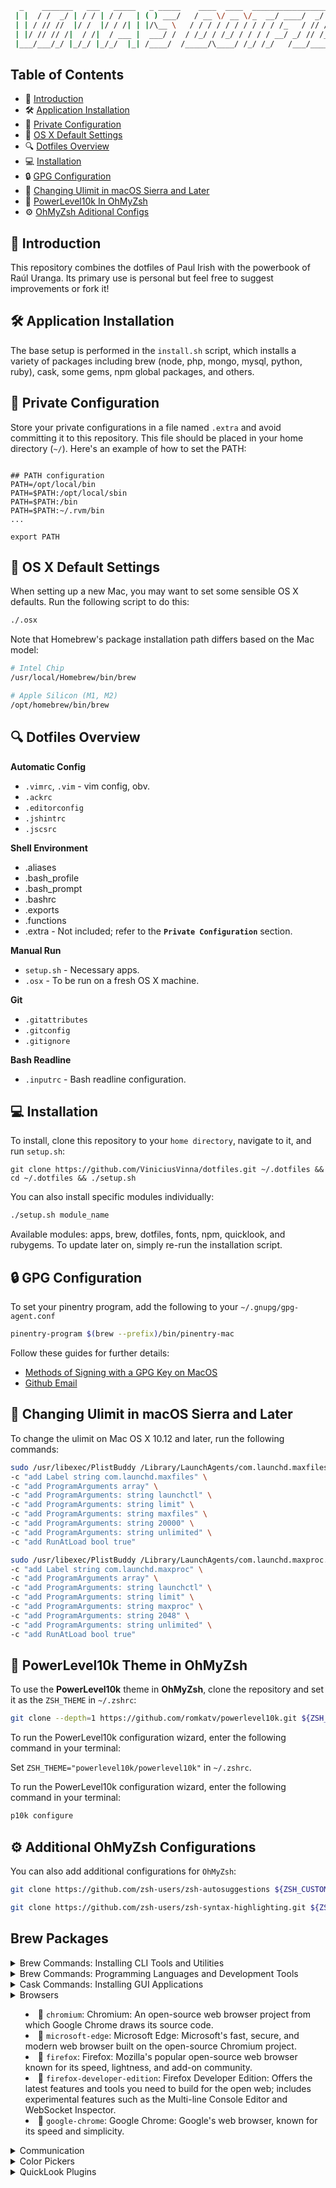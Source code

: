 ```bash
  _    _______   ___   _____   _ _____    ____  ____  __________________    ___________
 | |  / /  _/ | / / | / /   | ( ) ___/   / __ \/ __ \/_  __/ ____/  _/ /   / ____/ ___/
 | | / // //  |/ /  |/ / /| | |/\__ \   / / / / / / / / / / /_   / // /   / __/  \__ \
 | |/ // // /|  / /|  / ___ |  ___/ /  / /_/ / /_/ / / / / __/ _/ // /___/ /___ ___/ /
 |___/___/_/ |_/_/ |_/_/  |_| /____/  /_____/\____/ /_/ /_/   /___/_____/_____//____/

```

## Table of Contents

- 👋 [Introduction](#-install-the-necessary-apps)
- 🛠️ [Application Installation](#%EF%B8%8F-application-installation)
- 🔐 [Private Configuration](#%EF%B8%8F-application-installation)
- 🔧 [OS X Default Settings](#-os-x-default-settings)
- 🔍 [Dotfiles Overview](#-dotfiles-overview)
- 💻 [Installation](#-installation)
- 🔒 [GPG Configuration](#-gpg-configuration)
- 🚀 [Changing Ulimit in macOS Sierra and Later](#-changing-ulimit-in-macos-sierra-and-later)
- 🎨 [PowerLevel10k In OhMyZsh](#-powerlevel10k-theme-in-ohmyzsh)
- ⚙️ [OhMyZsh Aditional Configs](#%EF%B8%8F-additional-ohmyzsh-configurations)


## 👋 Introduction
This repository combines the dotfiles of Paul Irish with the powerbook of Raúl Uranga. Its primary use is personal but feel free to suggest improvements or fork it!

## 🛠️ Application Installation

The base setup is performed in the `install.sh` script, which installs a variety of packages including brew (node, php, mongo, mysql, python, ruby), cask, some gems, npm global packages, and others.

## 🔐 Private Configuration

Store your private configurations in a file named `.extra` and avoid committing it to this repository. This file should be placed in your home directory (`~/`). Here's an example of how to set the PATH:

```shell

## PATH configuration
PATH=/opt/local/bin
PATH=$PATH:/opt/local/sbin
PATH=$PATH:/bin
PATH=$PATH:~/.rvm/bin
...

export PATH
```

## 🔧 OS X Default Settings

When setting up a new Mac, you may want to set some sensible OS X defaults. Run the following script to do this:

```bash
./.osx
```

Note that Homebrew's package installation path differs based on the Mac model:

```bash
# Intel Chip
/usr/local/Homebrew/bin/brew

# Apple Silicon (M1, M2)
/opt/homebrew/bin/brew
```

## 🔍 Dotfiles Overview

**Automatic Config**

- `.vimrc`, `.vim` - vim config, obv.
- `.ackrc`
- `.editorconfig`
- `.jshintrc`
- `.jscsrc`

**Shell Environment**

- .aliases
- .bash_profile
- .bash_prompt
- .bashrc
- .exports
- .functions
- .extra - Not included; refer to the **`Private Configuration`** section.

**Manual Run**

- `setup.sh` - Necessary apps.
- `.osx` - To be run on a fresh OS X machine.

**Git**

- `.gitattributes`
- `.gitconfig`
- `.gitignore`

**Bash Readline**

- `.inputrc` - Bash readline configuration.

## 💻 Installation

To install, clone this repository to your `home directory`, navigate to it, and run `setup.sh`:
```shell
git clone https://github.com/ViniciusVinna/dotfiles.git ~/.dotfiles && cd ~/.dotfiles && ./setup.sh
```

You can also install specific modules individually:

```bash
./setup.sh module_name
```

Available modules: apps, brew, dotfiles, fonts, npm, quicklook, and rubygems.
To update later on, simply re-run the installation script.

## 🔒 GPG Configuration

To set your pinentry program, add the following to your `~/.gnupg/gpg-agent.conf`

```bash
pinentry-program $(brew --prefix)/bin/pinentry-mac
```

Follow these guides for further details:
- [Methods of Signing with a GPG Key on MacOS](https://gist.github.com/troyfontaine/18c9146295168ee9ca2b30c00bd1b41e)
- [Github Email](https://github.com/settings/emails)

## 🚀 Changing Ulimit in macOS Sierra and Later
To change the ulimit on Mac OS X 10.12 and later, run the following commands:

```bash
sudo /usr/libexec/PlistBuddy /Library/LaunchAgents/com.launchd.maxfiles.plist \
-c "add Label string com.launchd.maxfiles" \
-c "add ProgramArguments array" \
-c "add ProgramArguments: string launchctl" \
-c "add ProgramArguments: string limit" \
-c "add ProgramArguments: string maxfiles" \
-c "add ProgramArguments: string 20000" \
-c "add ProgramArguments: string unlimited" \
-c "add RunAtLoad bool true"

sudo /usr/libexec/PlistBuddy /Library/LaunchAgents/com.launchd.maxproc.plist \
-c "add Label string com.launchd.maxproc" \
-c "add ProgramArguments array" \
-c "add ProgramArguments: string launchctl" \
-c "add ProgramArguments: string limit" \
-c "add ProgramArguments: string maxproc" \
-c "add ProgramArguments: string 2048" \
-c "add ProgramArguments: string unlimited" \
-c "add RunAtLoad bool true"
```

## 🎨 PowerLevel10k Theme in OhMyZsh

To use the **PowerLevel10k** theme in **OhMyZsh**, clone the repository and set it as the `ZSH_THEME` in `~/.zshrc`:

```bash
git clone --depth=1 https://github.com/romkatv/powerlevel10k.git ${ZSH_CUSTOM:-$HOME/.oh-my-zsh/custom}/themes/powerlevel10k
```
To run the PowerLevel10k configuration wizard, enter the following command in your terminal:

Set `ZSH_THEME="powerlevel10k/powerlevel10k"` in `~/.zshrc`.

To run the PowerLevel10k configuration wizard, enter the following command in your terminal:

```bash
p10k configure
```

## ⚙️ Additional OhMyZsh Configurations
You can also add additional configurations for `OhMyZsh`:

```bash
git clone https://github.com/zsh-users/zsh-autosuggestions ${ZSH_CUSTOM:-~/.oh-my-zsh/custom}/plugins/zsh-autosuggestions

git clone https://github.com/zsh-users/zsh-syntax-highlighting.git ${ZSH_CUSTOM:-~/.oh-my-zsh/custom}/plugins/zsh-syntax-highlighting
```


## Brew Packages
<details>
  <summary>Brew Commands: Installing CLI Tools and Utilities</summary>

-   🍺 `ack`: Search tool, optimized for programmers.
-   🍺 `awscli`: AWS Command Line Interface.
-   🍺 `bash`: Latest version of Bash.
-   🍺 `bash-completion@2`: Bash completion for Homebrew formulae.
-   🍺 `bat`: Cat(1) clone with syntax highlighting and Git integration.
-   🍺 `gettext`: GNU internationalization (i18n) and localization (l10n) library.
-   🍺 `bfg`: Remove large files or passwords from Git history.
-   🍺 `brew-cask-completion`: Bash completion for Homebrew Cask.
-   🍺 `caddy`: Fast and easy-to-use web server with automatic HTTPS.
-   🍺 `certbot`: Tool to obtain and renew Let's Encrypt SSL certificates.
-   🍺 `cheat`: Create and view interactive cheatsheets on the command-line.
-   🍺 `oniguruma`: Regular expressions library.
-   🍺 `coreutils`: GNU core utilities (prefixed with 'g' by default).
-   🍺 `direnv`: Environment switcher for the shell.
-   🍺 `duf`: Disk Usage/Free Utility - a more modern 'df' alternative.
-   🍺 `dust`: More intuitive version of 'du' (disk usage).
-   🍺 `espanso`: Text expander written in Rust.
-   🍺 `findutils`: Collection of GNU find, xargs, and locate.
-   🍺 `fnm`: Node.js version manager.
-   🍺 `fzf`: Command-line fuzzy finder.
-   🍺 `gem-completion`: Bash completion for RubyGems.
-   🍺 `gh`: GitHub CLI.
-   🍺 `git`: Distributed version control system.
-   🍺 `git-delta`: Syntax-highlighting pager for Git.
-   🍺 `git-extras`: Extra git commands.
-   🍺 `git-filter-repo`: Rewrite repositories to modernize history and more.
-   🍺 `git-lfs`: Git extension for versioning large files.
-   🍺 `gnupg`: GNU Pretty Good Privacy (PGP) package.
-   🍺 `gnupg2`: GNU Pretty Good Privacy (PGP) package.
-   🍺 `gping`: Ping, but with a graph.
-   🍺 `grep`: GNU grep, egrep, and fgrep.
-   🍺 `htmlq`: Command-line HTML processor.
-   🍺 `htop`: Improved top (interactive process viewer).
-   🍺 `httpd`: Apache HTTP Server.
-   🍺 `httpie`: HTTP client for the command line.
-   🍺 `hub`: GitHub command-line tools.
-   🍺 `ievms`: Automated installation of Microsoft IE AppCompat VMs.
-   🍺 `python@3.9`: Latest Python 3.9 version.
-   🍺 `libheif`: HEIF file format decoder and encoder.
-   🍺 `imagemagick`: Image processing tools and libraries.
-   🍺 `jq`: Command-line JSON processor.
-   🍺 `lame`: High-quality MPEG audio layer III (MP3) encoder.
-   🍺 `launchctl-completion`: Bash completion for launchctl.
-   🍺 `libyaml`: YAML parser and emitter library.
-   🍺 `mariadb`: MariaDB database server.
-   🍺 `mas`: Mac App Store command-line interface.
-   🍺 `miller`: Like awk, sed, cut, join, and sort for name-indexed data.
-   🍺 `mkcert`: Create locally-trusted development certificates.
-   🍺 `mongosh`: MongoDB shell with enhancements.
-   🍺 `mongodb/brew/mongodb-community`: MongoDB Community Edition.
-   🍺 `nginx`: Web server.
-   🍺 `ngrep`: Network grep.
-   🍺 `nss`: Mozilla Network Security Services.
-   🍺 `openssl@3`: Cryptography and SSL/TLS Toolkit (version 3.x).
-   🍺 `pinentry-mac`: Simple PIN-entry dialog for GnuPG.
-   🍺 `procs`: Top-like utility for monitoring processes.
-   🍺 `pyenv-virtualenv`: Python version management.
-   🍺 `rbenv`: Ruby version management.
-   🍺 `rename`: Perl-powered file rename script.
-   🍺 `ripgrep`: Line-oriented search tool.
-   🍺 `screen`: Terminal multiplexer.
-   🍺 `sd`: Intuitive find & replace CLI.
-   🍺 `speedtest-cli`: Command-line interface for testing internet bandwidth.
-   🍺 `packer`: Tool to build, change, and version infrastructure.
-   🍺 `terraform`: Tool to build, change, and version infrastructure.
-   🍺 `thefuck`: Magnificent app that corrects your previous console command.
-   🍺 `tree`: Display directory tree, in color.
-   🍺 `tig`: Text-mode interface for Git repositories.
-   🍺 `vim`: Improved version of the standard Unix text editor.
-   🍺 `volta`: JavaScript tool manager.
-   🍺 `watchman`: File system watcher.
-   🍺 `tldr`: Simplified and community-driven man pages.
-   🍺 `wget`: Internet file retriever.
-   🍺 `yarn`: Fast, reliable, and secure dependency management.
-   🍺 `yarn-completion`: Bash completion for Yarn.
-   🍺 `yt-dlp`: YouTube-DL fork with additional features and fixes.
-   🍺 `zoxide`: Fast, flexible directory jumper.
</details>


<details>
  <summary>Brew Commands: Programming Languages and Development Tools</summary>

-   🍺 `clojure`: Clojure programming language, a dynamic, general-purpose language, combining the approachability and interactive development of a scripting language with an efficient and robust infrastructure for multithreaded programming.
-   🍺 `elixir`: Elixir programming language, a dynamic, functional language designed for building scalable and maintainable applications, leveraging the Erlang VM, known for running low-latency, distributed, and fault-tolerant systems.
-   🍺 `ruby`: Ruby programming language.
-   🍺 `lua`: Lua programming language.
-   🍺 `node`: Node.js JavaScript runtime.
-   🍺 `go`: Go programming language.
-   🍺 `typescript`: Language for application-scale JavaScript development.
-   🍺 `rust`: Rust programming language.
-   🍺 `php`: Latest PHP version.
-   🍺 `python`: Latest Python version.
-   🍺 `deno`: Secure runtime for JavaScript and TypeScript.
-   🍺 `composer`: Dependency Manager for PHP.
-   🍺 `wp-cli`: Command-line interface for WordPress.
-   🍺 `mongosh`: MongoDB Shell: An interactive JavaScript interface to MongoDB, enabling you to query and update data as well as perform administrative operations.
-   🍺 `elixir-ls`: Elixir language server: An implementation of Microsoft's Language Server Protocol for the Elixir programming language, providing features like auto-completion, go to definition, and error checking to editors that support it.
-   🍺 `mongodb/brew/mongodb-community`: MongoDB Community Edition.
-   🍺 `mariadb`: Drop-in replacement for MySQL.
</details>


<details>
  <summary>Cask Commands: Installing GUI Applications</summary>

-   🍺 `iterm2`: Terminal emulator.
-   🍺 `postman`: Collaboration platform for API development.
-   🍺 `insomnia`: HTTP and GraphQL Client.
-   🍺 `little-snitch`: Host-based application firewall.
-   🍺 `tower`: Git client focusing on power and productivity.
-   🍺 `robo-3t`: MongoDB management tool.
-   🍺 `postgresql`: Object-relational database system.
-   🍺 `anaconda`: Distribution of the Python and R programming languages for scientific computing.
-   🍺 `sequel-pro`: MySQL/MariaDB database management platform.
-   🍺 `mysqlworkbench`: Visual tool to design, develop, and administer MySQL servers.
-   🍺 `robo-3t`: MongoDB management tool.
-   🍺 `arduino`: Electronics prototyping platform.
-   🍺 `visual-studio-code`: Open-source code editor.
-   🍺 `lastpass`: Password manager.
</details>

<details>
  <summary>Browsers</dummary>

-   🍺 `chromium`: Chromium: An open-source web browser project from which Google Chrome draws its source code.
-   🍺 `microsoft-edge`: Microsoft Edge: Microsoft's fast, secure, and modern web browser built on the open-source Chromium project.
-   🍺 `firefox`: Firefox: Mozilla's popular open-source web browser known for its speed, lightness, and add-on community.
-   🍺 `firefox-developer-edition`: Firefox Developer Edition: Offers the latest features and tools you need to build for the open web; includes experimental features such as the Multi-line Console Editor and WebSocket Inspector.
-   🍺 `google-chrome`: Google Chrome: Google's web browser, known for its speed and simplicity.
</details>

<details>
  <summary>Communication</summary>

-   🍺 `discord`: Discord: All-in-one voice, video, and text chat for gamers that's free, secure, and works on both your desktop and phone.
-   🍺 `slack`: Slack: A collaboration hub.
-   🍺 `gather`: Gather: A gamified collaboration hub.
-   🍺 `fig`: Fig is a command-line utility designed to enhance and improve the user experience when working with the terminal.
-   🍺 `github`: Git GUI.
-   🍺 `staruml`: Software modeler.
-   🍺 `xampp`: Apache distribution containing MySQL, PHP, and Perl.
-   🍺 `synergy-core`: Synergy, the keyboard and mouse sharing tool.
-   🍺 `shuttle`: Simple shortcut menu.
-   🍺 `alfred`: Application launcher and productivity software.
-   🍺 `browserstacklocal`: Test localhost and staging websites.
-   🍺 `authy`: Two-factor authentication software.
-   🍺 `cyberduck`: Server and cloud storage browser.
-   🍺 `qlcolorcode`: QuickLook plug-in that renders source code with syntax highlighting.
-   🍺 `gettext`: GNU internationalization (i18n) and localization (l10n) library.
-   🍺 `graphql-playground`: GraphQL IDE for better development workflows.
-   🍺 `imageoptim`: Tool to optimize images to a smaller size.
-   🍺 `jetbrains-toolbox`: JetBrains tools manager.
-   🍺 `kindle`: Interface for reading and syncing eBooks.
-   🍺 `notion`: App to write, plan, collaborate, and get organized.
-   🍺 `pixelsnap`: Screen measuring tool.
</details>


<details>
  <summary>Color Pickers</summary>

-   🍺 `colorpicker-materialdesign`: Material Design Color Picker: A color picker built by Google that helps you choose colors according to Material Design guidelines.
-   🍺 `colorpicker-propicker`: Propicker: A macOS color picker app that provides many different ways to pick color and copy it directly into the clipboard.
-   🍺 `colorpicker-skalacolor`: Skala Color: A compact and feature-rich macOS color picker that works with a huge variety of formats, covering everything you’re likely to need for web, iOS, Android, and macOS development.
</details>


<details>
  <summary>QuickLook Plugins</summary>

-   🍺 `qlimagesize`: Display image info and preview unsupported formats in QuickLook.
-   🍺 `qlmarkdown`: QuickLook generator for Markdown files.
-   🍺 `qlprettypatch`: QLPrettyPatch.
-   🍺 `quicklook-csv`: QuickLook plugin for CSV files.
-   🍺 `quicklook-json`: QuickLook plugin for JSON files.

<details>
  <summary>Productivity</summary>

-   🍺 `raycast`: Control your tools with a few keystrokes.
-   🍺 `suspicious-package`: Suspicious Package: An application that allows you to inspect the contents of a macOS Installer package (.pkg) before you install it to ensure it doesn't contain anything unexpected or malicious.
-   🍺 `swiftbar`: Menu bar customization tool.
-   🍺 `taskade`: Task manager for teams.
-   🍺 `the-unarchiver`: Unpacks archive files.
-   🍺 `vanilla`: Tool to hide menu bar icons.
</details>

<details>
  <summary>Creative Software</summary>

-   🍺 `adobe-creative-cloud`: Collection of apps and services for photography, design, video, web, and UX.
</details>

<details>
  <summary>Typography</summary>

-   🍺 `font-dejavu-sans-mono-for-powerline`: DejaVu Sans Mono font with Powerline support.
-   🍺 `font-fira-code-nerd-font`: Fira Code Nerd Font.
-   🍺 `font-inconsolata`: Inconsolata font.
-   🍺 `font-inconsolata-dz-for-powerline`: Inconsolata Dz font with Powerline support.
-   🍺 `font-inconsolata-for-powerline`: Inconsolata font with Powerline support.
-   🍺 `font-jetbrains-mono`: JetBrains Mono font.
-   🍺 `font-jetbrains-mono-nerd-font`: JetBrains Mono Nerd Font.
-   🍺 `font-source-code-pro`: Source Code Pro font.
-   🍺 `font-source-code-pro-for-powerline`: Source Code Pro font with Powerline support.
-   🍺 `font-ubuntu`: Ubuntu font.
</details>

## NPM Global Packages Overview

